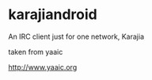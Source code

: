 karajiandroid
=============


An IRC client just for one network, Karajia

taken from yaaic

 http://www.yaaic.org
